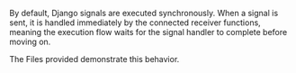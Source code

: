By default, Django signals are executed synchronously. When a signal is sent, it is handled immediately by the connected receiver functions, meaning the execution flow waits for the signal handler to complete before moving on.

The Files provided demonstrate this behavior.
